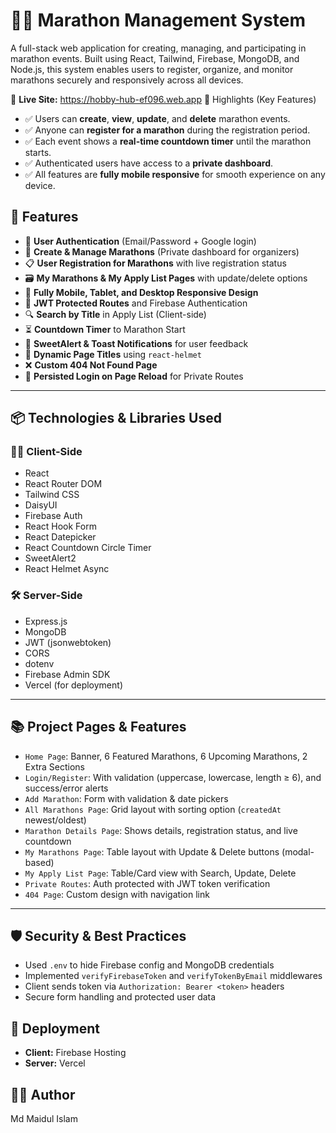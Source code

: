 # 🏃‍♂️ Marathon Management System

A full-stack web application for creating, managing, and participating in marathon events. Built using React, Tailwind, Firebase, MongoDB, and Node.js, this system enables users to register, organize, and monitor marathons securely and responsively across all devices.

🔗 **Live Site:** https://hobby-hub-ef096.web.app 
🌟 Highlights (Key Features)

- ✅ Users can **create**, **view**, **update**, and **delete** marathon events.
- ✅ Anyone can **register for a marathon** during the registration period.
- ✅ Each event shows a **real-time countdown timer** until the marathon starts.
- ✅ Authenticated users have access to a **private dashboard**.
- ✅ All features are **fully mobile responsive** for smooth experience on any device.

## 🚀 Features

- 🔐 **User Authentication** (Email/Password + Google login)
- 🏁 **Create & Manage Marathons** (Private dashboard for organizers)
- 📋 **User Registration for Marathons** with live registration status
- 🗃️ **My Marathons & My Apply List Pages** with update/delete options
- 📱 **Fully Mobile, Tablet, and Desktop Responsive Design**
- 🎯 **JWT Protected Routes** and Firebase Authentication
- 🔍 **Search by Title** in Apply List (Client-side)
- ⏳ **Countdown Timer** to Marathon Start
- 🎨 **SweetAlert & Toast Notifications** for user feedback
- 📄 **Dynamic Page Titles** using `react-helmet`
- ❌ **Custom 404 Not Found Page**
- 🔁 **Persisted Login on Page Reload** for Private Routes

---

## 📦 Technologies & Libraries Used

### 👨‍💻 Client-Side
- React
- React Router DOM
- Tailwind CSS
- DaisyUI
- Firebase Auth
- React Hook Form
- React Datepicker
- React Countdown Circle Timer
- SweetAlert2
- React Helmet Async

### 🛠️ Server-Side
- Express.js
- MongoDB
- JWT (jsonwebtoken)
- CORS
- dotenv
- Firebase Admin SDK
- Vercel (for deployment)

---

## 📚 Project Pages & Features

- `Home Page`: Banner, 6 Featured Marathons, 6 Upcoming Marathons, 2 Extra Sections
- `Login/Register`: With validation (uppercase, lowercase, length ≥ 6), and success/error alerts
- `Add Marathon`: Form with validation & date pickers
- `All Marathons Page`: Grid layout with sorting option (`createdAt` newest/oldest)
- `Marathon Details Page`: Shows details, registration status, and live countdown
- `My Marathons Page`: Table layout with Update & Delete buttons (modal-based)
- `My Apply List Page`: Table/Card view with Search, Update, Delete
- `Private Routes`: Auth protected with JWT token verification
- `404 Page`: Custom design with navigation link

---

## 🛡️ Security & Best Practices

- Used `.env` to hide Firebase config and MongoDB credentials
- Implemented `verifyFirebaseToken` and `verifyTokenByEmail` middlewares
- Client sends token via `Authorization: Bearer <token>` headers
- Secure form handling and protected user data

## 🧪 Deployment

- **Client:** Firebase Hosting  
- **Server:** Vercel

## 👨‍💻 Author
Md Maidul Islam

